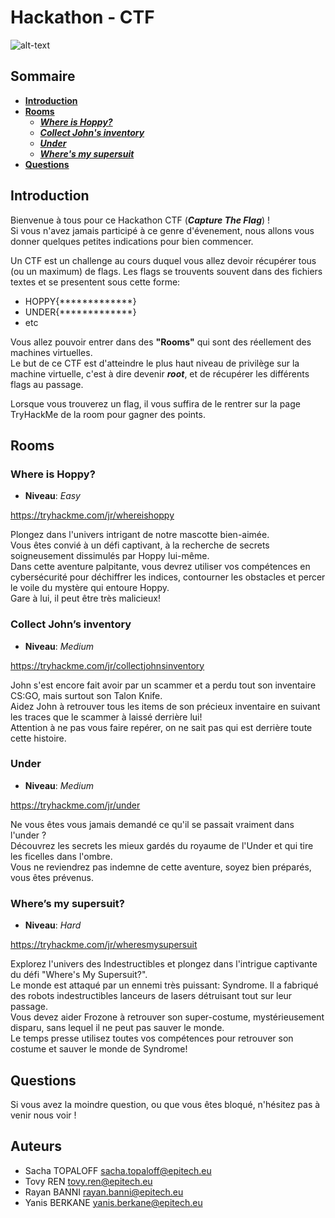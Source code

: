 # Hackathon - CTF

![alt-text](https://blogger.googleusercontent.com/img/b/R29vZ2xl/AVvXsEhpUN4S2L3CrgF7kjT2xlDvDoLbQ7zfIfI2-Wrr_FdTUyQADB9yy7fouoDqqeRpj155dddv1pmwlsxWeya68bG9-TlsD7qbJb2-YtSs7Qki09Dhi3G485ASOni2OkzO7KL6HfiKSxr2o9sSCX8DDXVH0WHFQ45GJ1yux_sJlrF4GkL4-V0QDqC-R3mQFg/s646/ctf_flag_logo.gif)

## Sommaire
- __[Introduction](#introduction)__
- __[Rooms](#rooms)__
    - ___[Where is Hoppy?](#where-is-hoppy)___
    - ___[Collect John's inventory](#collect-johns-inventory)___
    - ___[Under](#under)___
    - ___[Where's my supersuit](#wheres-my-supersuit)___
- __[Questions](#questions)__

## Introduction

Bienvenue à tous pour ce Hackathon CTF (___Capture The Flag___) !  
Si vous n'avez jamais participé à ce genre d'évenement, nous allons vous donner quelques petites indications pour bien commencer.  

Un CTF est un challenge au cours duquel vous allez devoir récupérer tous (ou un maximum) de flags. Les flags se trouvents souvent dans des fichiers textes et se presentent sous cette forme:

- HOPPY{*************}
- UNDER{*************}
- etc

Vous allez pouvoir entrer dans des __"Rooms"__ qui sont des réellement des machines virtuelles.  
Le but de ce CTF est d'atteindre le plus haut niveau de privilège sur la machine virtuelle, c'est à dire devenir ___root___, et de récupérer les différents flags au passage.

Lorsque vous trouverez un flag, il vous suffira de le rentrer sur la page TryHackMe de la room pour gagner des points.

## Rooms

### Where is Hoppy?
- __Niveau__: _Easy_

https://tryhackme.com/jr/whereishoppy

Plongez dans l'univers intrigant de notre mascotte bien-aimée.  
Vous êtes convié à un défi captivant, à la recherche de secrets soigneusement dissimulés par Hoppy lui-même.  
Dans cette aventure palpitante, vous devrez utiliser vos compétences en cybersécurité pour déchiffrer les indices, contourner les obstacles et percer le voile du mystère qui entoure Hoppy.  
Gare à lui, il peut être très malicieux!

### Collect John’s inventory
- __Niveau__: _Medium_

https://tryhackme.com/jr/collectjohnsinventory

John s'est encore fait avoir par un scammer et a perdu tout son inventaire CS:GO, mais surtout son Talon Knife.  
Aidez John à retrouver tous les items de son précieux inventaire en suivant les traces que le scammer à laissé derrière lui!  
Attention à ne pas vous faire repérer, on ne sait pas qui est derrière toute cette histoire.

### Under
- __Niveau__: _Medium_

https://tryhackme.com/jr/under

Ne vous êtes vous jamais demandé ce qu'il se passait vraiment dans l'under ?  
Découvrez les secrets les mieux gardés du royaume de l'Under et qui tire les ficelles dans l'ombre.  
Vous ne reviendrez pas indemne de cette aventure, soyez bien préparés, vous êtes prévenus.


### Where’s my supersuit?
- __Niveau__: _Hard_

https://tryhackme.com/jr/wheresmysupersuit

Explorez l'univers des Indestructibles et plongez dans l'intrigue captivante du défi "Where's My Supersuit?".  
Le monde est attaqué par un ennemi très puissant: Syndrome. Il a fabriqué des robots indestructibles lanceurs de lasers détruisant tout sur leur passage.  
Vous devez aider Frozone à retrouver son super-costume, mystérieusement disparu, sans lequel il ne peut pas sauver le monde.  
Le temps presse utilisez toutes vos compétences pour retrouver son costume et sauver le monde de Syndrome!

## Questions
Si vous avez la moindre question, ou que vous êtes bloqué, n'hésitez pas à venir nous voir !

## Auteurs
- Sacha TOPALOFF sacha.topaloff@epitech.eu
- Tovy REN tovy.ren@epitech.eu
- Rayan BANNI rayan.banni@epitech.eu
- Yanis BERKANE yanis.berkane@epitech.eu
